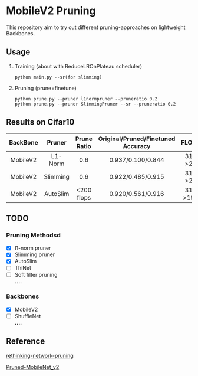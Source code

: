 # MobileV2 Pruning
This repository aim to try out different pruning-approaches on lightweight Backbones.

## Usage
1. Training (about with ReduceLROnPlateau scheduler)
    ```
   python main.py --sr(for slimming) 
    ```
2. Pruning (prune+finetune)
    ```
   python prune.py --pruner l1normpruner --pruneratio 0.2
   python prune.py --pruner SlimmingPruner --sr --pruneratio 0.2
    ```
## Results on Cifar10
|  BackBone| Pruner | Prune Ratio| Original/Pruned/Finetuned Accuracy | FLOPs(M)| Params(M)|
| :---: | :------: |:------: |  :--------------------------: | :-----------------: | :-------------------: |
|MobileV2| L1-Norm|0.6 | 0.937/0.100/0.844|313.5->225.5|2.24->1.15|
|MobileV2| Slimming|0.6 | 0.922/0.485/0.915|313.5->214.5|2.24->0.98|
|MobileV2| AutoSlim|<200 flops| 0.920/0.561/0.916|313.5->199.67|2.24->0.81|

## TODO
### Pruning Methodsd
- [x] l1-norm pruner
- [x] Slimming pruner
- [x] AutoSlim
- [ ] ThiNet
- [ ] Soft filter pruning  
**....**
### Backbones
- [x] MobileV2
- [ ] ShuffleNet  
**....**

## Reference
[rethinking-network-pruning](https://github.com/Eric-mingjie/rethinking-network-pruning) 

[Pruned-MobileNet_v2](https://github.com/eezywu/Pruned-MobileNet_v2) 